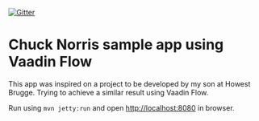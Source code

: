 [![Gitter](https://badges.gitter.im/Join%20Chat.svg)](https://gitter.im/vaadin-flow/Lobby#?utm_source=badge&utm_medium=badge&utm_campaign=pr-badge)

# Chuck Norris sample app using Vaadin Flow

This app was inspired on a project to be developed by my son at Howest Brugge.
Trying to achieve a similar result using Vaadin Flow.

Run using `mvn jetty:run` and open [http://localhost:8080](http://localhost:8080) in browser.

